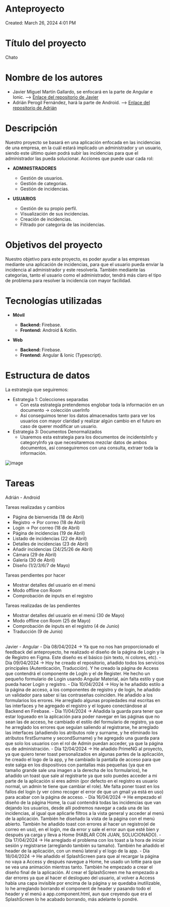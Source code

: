 # Anteproyecto

Created: March 26, 2024 4:01 PM

# Título del proyecto

Chato

# Nombre de los autores

- Javier Miguel Martín Gallardo, se enfocará en la parte de Angular e Ionic. --> [Enlace del repositorio de Javier](https://github.com/jotaeme890/TFC-Chato-Angular/tree/definitive-tfc)
- Adrián Perogil Fernández, hará la parte de Android. --> 
[Enlace del repositorio de Adrián](https://github.com/imchopi/TFG_Chato_Android)

# Descripción

Nuestro proyecto se basará en una aplicación enfocada en las incidencias de una empresa, en la cuál estará implicado un administrador y un usuario, siendo este último quien podrá subir las incidencias para que el administrador las pueda solucionar. Acciones que puede usar cada rol:

- **ADMINISTRADORES**
    - Gestión de usuarios.
    - Gestión de categorias.
    - Gestión de incidencias.

- **USUARIOS**
    - Gestión de su propio perfil.
    - Visualización de sus incidencias.
    - Creación de incidencias.
    - Filtrado por categoría de las incidencias.

# Objetivos del proyecto

Nuestro objetivo para este proyecto, es poder ayudar a las empresas mediante una aplicación de incidencias, para que el usuario pueda enviar la incidencia al administrador y este resolverla. También mediante las categorías, tanto el usuario como el administrador, tendrá más claro el tipo de problema para resolver la incidencia con mayor facilidad.

# Tecnologías utilizadas

- **Móvil**
    - **Backend:** Firebase.
    - **Frontend:** Android & Kotlin.

- **Web**
    - **Backend:** Firebase.
    - **Frontend:** Angular & Ionic (Typescript).
    

# Estructura de datos

La estrategia que seguiremos:

- Estrategia 1: Colecciones separadas
    - Con esta estrategía pretendemos englobar toda la información en un documento →  colección userInfo
    - Así conseguimos tener los datos almacenados tanto para ver los usuarios con mayor claridad y realizar algún cambio en el futuro en caso de querer modificar un usuario.
- Estrategia 3: Documentos Denormalizados
    - Usaremos esta estrategia para los documentos de incidentsInfo y categoryInfo ya que necesitaremos mezclar datos de ambos documentos, así conseguiremos con una consulta, extraer toda la información.

![image](https://github.com/imchopi/TFG_Chato/assets/92975232/c8267ed9-6506-4982-bb0d-53ebaacd0a4d)


# Tareas

Adrián - Android

Tareas realizadas y cambios
- Página de bienvenida (18 de Abril)
- Registro → Por correo (18 de Abril)
- Login → Por correo (18 de Abril)
- Página de incidencias (19 de Abril)
- Listado de incidencias (22 de Abril)
- Detalles de incidencias (23 de Abril)
- Añadir incidencias (24/25/26 de Abril)
- Cámara (29 de Abril)
- Galería (30 de Abril)
- Diseño (1/2/3/6/7 de Mayo)

Tareas pendientes por hacer  
- Mostrar detalles del usuario en el menú
- Modo offline con Room
- Comprobación de inputs en el registro
  
Tareas realizadas de las pendientes
- Mostrar detalles del usuario en el menú (30 de Mayo)
- Modo offline con Room (25 de Mayo)
- Comprobación de inputs en el registro (4 de Junio)
- Traducción (9 de Junio)

</br>
Javier - Angular
- Día 08/04/2024 -> Ya que no nos han proporcionado el feedback del anteproyecto, he realizado el diseño de la página de Login y la de Registro en Figma. Este diseño es el básico (sin texto, ni colores, etc).
- Día 09/04/2024 -> Hoy he creado el repositorio, añadido todos los servicios principales Autenticación, Traducción). Y he creado la página de Access que contendrá el componente de LogIn y el de Register. He       hecho un pequeño formulario de Login usando Angular Material, aún falta estilo y que pueda hacer Login y registro.
- Día 10/04/2024 -> Hoy le he añadido estilo a la página de acceso, a los componentes de registro y de login, he añadido un validador para saber si las contraseñas coinciden. He añadido a los formularios los        errores. He arreglado algunas propiedades mal escritas en las interfaces y he agregado el registro y el logueo conectándose al Backend en Firebase.
- Día 11/04/2024 -> Añadida la guarda para tener que estar logueado en la aplicación para poder navegar en las páginas que no sean las de acceso, he cambiado el estilo del formulario de registro, ya que he          arreglado los errores que seguían saliendo al registrarse, he arreglado las interfaces (añadiendo los atributos role y surname, y he eliminado los atributos firstSurname y secondSurname) y he agregado una         guarda para que solo los usuarios con el rol de Admin puedan acceder, ya que la página es de administración.
- Día 12/04/2024 -> He añadido PrimeNG al proyecto, ya que quiero tener toast personalizados en algunas partes de la aplicación, he creado el logo de la app, y he cambiado la pantalla de acceso para que este        salga en los dispositivos con pantallas más pequeñas (ya que en tamaño grande sale una imagen a la derecha de los formularios), he añadido un toast que sale al registrarte ya que solo puedes acceder a mi parte    de la aplicación si eres admin (por defecto en el registro es usuario normal, un admin te tiene que cambiar el role). Me falta poner toast en los fallos del login (y ver cómo recoger el error de que un gmail ya   está en uso) para acabar con la página de acceso.
- Día 16/04/2024 -> He empezado el diseño de la página Home, la cual contendrá todas las incidencias que van dejando los usuarios, desde allí podremos navegar a cada una de las incidencias, al igual que aplicarle   filtros a la vista general y acceder al menú de la aplicación. También he diseñado la vista de la página con el menú abierto. También he añadido toast con errores al hacer un registro(el de correo en uso), en     el login, me da error y sale el error aun que esté bien y después ya carga y lleva a Home (HABLAR CON JUAN, SOLUCIONADO).
- Día 17/04/2024 -> He arreglado el problema con los toast a la hora de iniciar sesión y registrarse (arreglando también su tamaño). También he añadido el header de la aplicación, con un menú lateral y el logo de   la app.
- Día 18/04/2024  He añadido el SplashScreen para que al recargar la página no vaya a Access y después navegue a Home, he usado un lottie para que se vea una animación mientras tanto. También he empezado a crear   el diseño final de la aplicación. Al crear el SplashScreen me ha empezado a dar errores ya que al hacer el deslogueo del usuario, al volver a Access había una capa invisible por encima de la página y se quedaba   inutilizable, lo he arreglando borrando el component de header y pasando todo el header y el menú a app.component.html, aun que creyendo que era el SplashScreen lo he acabado borrando, más adelante lo pondré.




